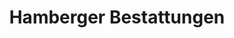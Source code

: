 ---
title: "Hamberger Bestattungen"
url: /bad-friedrichshall/hamberger-bestattungen/
shop: Bestattungen
---